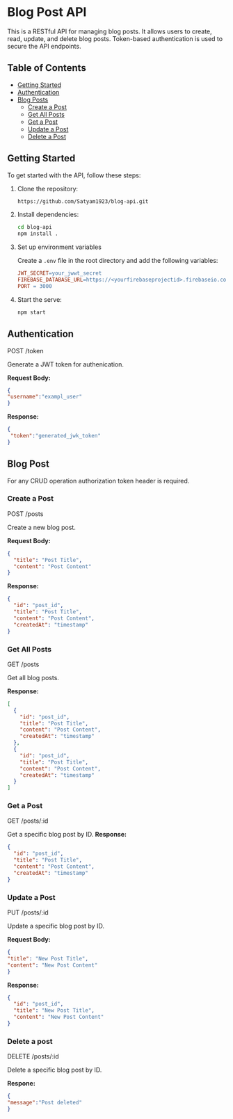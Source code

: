 # Blog Post API

This is a RESTful API for managing blog posts. It allows users to create, read, update, and delete blog posts. Token-based authentication is used to secure the API endpoints.

## Table of Contents

- [Getting Started](##getting-started)
- [Authentication](#authentication)
- [Blog Posts](#blog-posts)
  - [Create a Post](#create-a-post)
  - [Get All Posts](#get-all-posts)
  - [Get a Post](#get-a-post)
  - [Update a Post](#update-a-post)
  - [Delete a Post](#delete-a-post)

## Getting Started

To get started with the API, follow these steps:

1. Clone the repository:
   ```bash
   https://github.com/Satyam1923/blog-api.git
2. Install dependencies:
   ```bash
   cd blog-api
   npm install .
3. Set up environment variables
   
   Create a `.env` file in the root directory and add the following variables:
   ```makefile
   JWT_SECRET=your_jwwt_secret
   FIREBASE_DATABASE_URL=https://<yourfirebaseprojectid>.firebaseio.com
   PORT = 3000
5. Start the serve:
   ```bash
   npm start

## Authentication

POST /token 

Generate a JWT token for authenication.

**Request Body:**
```json
{
"username":"exampl_user"
}
```
**Response:**
```json
{
 "token":"generated_jwk_token"
}
```

## Blog Post

For any CRUD operation authorization token header is required.

### Create a Post
POST /posts

Create a new blog post.

**Request Body:**
```json
{
  "title": "Post Title",
  "content": "Post Content"
}
```
**Response:**
```json
{
  "id": "post_id",
  "title": "Post Title",
  "content": "Post Content",
  "createdAt": "timestamp"
}
```

### Get All Posts
GET /posts

Get all blog posts.

**Response:**
```json
[
  {
    "id": "post_id",
    "title": "Post Title",
    "content": "Post Content",
    "createdAt": "timestamp"
  },
  {
    "id": "post_id",
    "title": "Post Title",
    "content": "Post Content",
    "createdAt": "timestamp"
  }
]
```
### Get a Post

GET /posts/:id

Get a specific blog post by ID.
**Response:**
```json
{
  "id": "post_id",
  "title": "Post Title",
  "content": "Post Content",
  "createdAt": "timestamp"
}
```
### Update a Post

PUT /posts/:id

Update a specific blog post by ID.

**Request Body:**
```json
{
"title": "New Post Title",
"content": "New Post Content"
}
```
**Response:**
```json
{
  "id": "post_id",
  "title": "New Post Title",
  "content": "New Post Content"
}

```
### Delete a post

DELETE /posts/:id

Delete a specific blog post by ID.

**Respone:**
```json
{
"message":"Post deleted"
}
```
